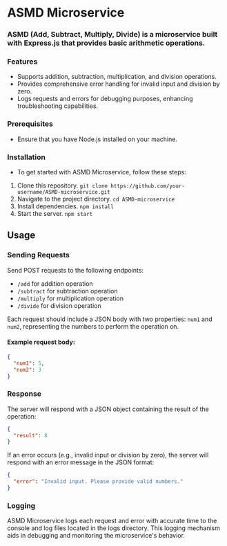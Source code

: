 # ASMD Microservice
### ASMD (Add, Subtract, Multiply, Divide) is a microservice built with Express.js that provides basic arithmetic operations.

### Features
- Supports addition, subtraction, multiplication, and division operations.
- Provides comprehensive error handling for invalid input and division by zero.
- Logs requests and errors for debugging purposes, enhancing troubleshooting capabilities.

### Prerequisites
- Ensure that you have Node.js installed on your machine.

### Installation
- To get started with ASMD Microservice, follow these steps:

1. Clone this repository. ``` git clone https://github.com/your-username/ASMD-microservice.git ```
2. Navigate to the project directory. ``` cd ASMD-microservice ```
3. Install dependencies. ``` npm install ```
4. Start the server. ``` npm start ```

## Usage
### Sending Requests
Send POST requests to the following endpoints:

- `/add` for addition operation
- `/subtract` for subtraction operation
- `/multiply` for multiplication operation
- `/divide` for division operation

Each request should include a JSON body with two properties: `num1` and `num2`, representing the numbers to perform the operation on.

#### Example request body:
```json
{
  "num1": 5,
  "num2": 3
}
```

### Response
The server will respond with a JSON object containing the result of the operation:

```json
{
  "result": 8
}
```
If an error occurs (e.g., invalid input or division by zero), the server will respond with an error message in the JSON format:

```json
{
  "error": "Invalid input. Please provide valid numbers."
}
```

### Logging
ASMD Microservice logs each request and error with accurate time to the console and log files located in the logs directory. This logging mechanism aids in debugging and monitoring the microservice's behavior.

